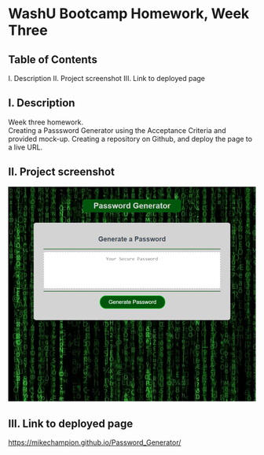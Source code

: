 # WashU Bootcamp Homework, Week Three

## Table of Contents

I. Description
II. Project screenshot
III. Link to deployed page

## I. Description

Week three homework.  
Creating a Passsword Generator using the Acceptance Criteria and provided mock-up.
Creating a repository on Github, and deploy the page to a live URL.

## II. Project screenshot

![password generator demo](./project-screenshot.png)

## III. Link to deployed page

https://mikechampion.github.io/Password_Generator/
